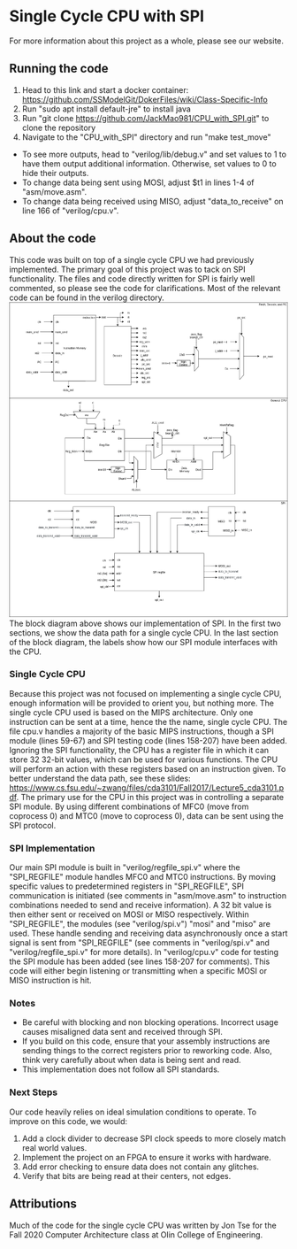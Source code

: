 # Single Cycle CPU with SPI
For more information about this project as a whole, please see our website.
## Running the code
1. Head to this link and start a docker container: https://github.com/SSModelGit/DokerFiles/wiki/Class-Specific-Info
2. Run "sudo apt install default-jre" to install java
3. Run "git clone https://github.com/JackMao981/CPU_with_SPI.git" to clone the repository
4. Navigate to the "CPU_with_SPI" directory and run "make test_move"
  - To see more outputs, head to "verilog/lib/debug.v" and set values to 1 to have them output additional information. Otherwise, set values to 0 to hide their outputs.
  - To change data being sent using MOSI, adjust $t1 in lines 1-4 of "asm/move.asm".
  - To change data being received using MISO, adjust "data_to_receive" on line 166 of "verilog/cpu.v".
## About the code
This code was built on top of a single cycle CPU we had previously implemented. The primary goal of this project was to tack on SPI functionality. The files and code directly written for SPI is fairly well commented, so please see the code for clarifications. Most of the relevant code can be found in the verilog directory.
![alt text](https://github.com/JackMao981/CPU_with_SPI/blob/main/cpublock.png?raw=true)
The block diagram above shows our implementation of SPI.  In the first two sections, we show the data path for a single cycle CPU. In the last section of the block diagram, the labels show how our SPI module interfaces with the CPU.
### Single Cycle CPU
Because this project was not focused on implementing a single cycle CPU, enough information will be provided to orient you, but nothing more. The single cycle CPU used is based on the MIPS architecture. Only one instruction can be sent at a time, hence the the name, single cycle CPU. The file cpu.v handles a majority of the basic MIPS instructions, though a SPI module (lines 59-67) and SPI testing code (lines 158-207) have been added. Ignoring the SPI functionality, the CPU has a register file in which it can store 32 32-bit values, which can be used for various functions. The CPU will perform an action with these registers based on an instruction given. To better understand the data path, see these slides: https://www.cs.fsu.edu/~zwang/files/cda3101/Fall2017/Lecture5_cda3101.pdf. The primary use for the CPU in this project was in controlling a separate SPI module. By using different combinations of MFC0 (move from coprocess 0) and MTC0 (move to coprocess 0), data can be sent using the SPI protocol.
### SPI Implementation
Our main SPI module is built in "verilog/regfile_spi.v" where the "SPI_REGFILE" module handles MFC0 and MTC0 instructions. By moving specific values to predetermined registers in "SPI_REGFILE", SPI communication is initiated (see comments in "asm/move.asm" to instruction combinations needed to send and receive information). A 32 bit value is then either sent or received on MOSI or MISO respectively. Within "SPI_REGFILE", the modules (see "verilog/spi.v") "mosi" and "miso" are used. These handle sending and receiving data asynchronously once a start signal is sent from "SPI_REGFILE" (see comments in "verilog/spi.v" and "verilog/regfile_spi.v" for more details).
In "verilog/cpu.v" code for testing the SPI module has been added (see lines 158-207 for comments). This code will either begin listening or transmitting when a specific MOSI or MISO instruction is hit.
### Notes
  - Be careful with blocking and non blocking operations. Incorrect usage causes misaligned data sent and received through SPI.
  - If you build on this code, ensure that your assembly instructions are sending things to the correct registers prior to reworking code. Also, think very carefully about when data is being sent and read.
  - This implementation does not follow all SPI standards.
### Next Steps
Our code heavily relies on ideal simulation conditions to operate. To improve on this code, we would:
  1. Add a clock divider to decrease SPI clock speeds to more closely match real world values.
  2. Implement the project on an FPGA to ensure it works with hardware.
  3. Add error checking to ensure data does not contain any glitches.
  4. Verify that bits are being read at their centers, not edges.
## Attributions
Much of the code for the single cycle CPU was written by Jon Tse for the Fall 2020 Computer Architecture class at Olin College of Engineering.
